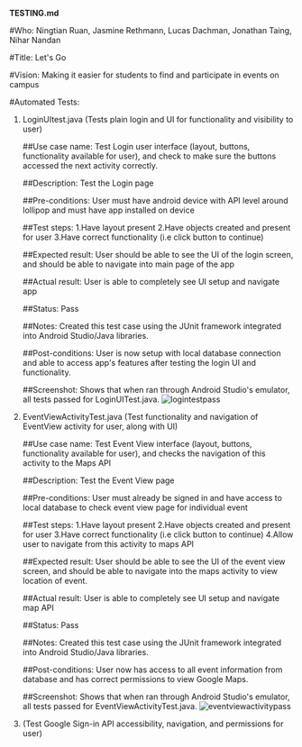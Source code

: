 ****TESTING.md****


#Who: Ningtian Ruan, Jasmine Rethmann, Lucas Dachman, Jonathan Taing, Nihar Nandan

#Title: Let's Go

#Vision: Making it easier for students to find and participate in events on campus

#Automated Tests: 

1. LoginUItest.java (Tests plain login and UI for functionality and visibility to user)

	##Use case name:
		Test Login user interface (layout, buttons, functionality 
		available for user), and check to make sure the buttons
		accessed the next activity correctly.
	
	##Description:
		Test the Login page
	
	##Pre-conditions:
		User must have android device with API level around
		lollipop and must have app installed on device
	
	##Test steps:
		1.Have layout present
		2.Have objects created and present for user
		3.Have correct functionality (i.e click button to continue)
	
	##Expected result:
		User should be able to see the UI of the login screen, and
		should be able to navigate into main page of the app
	
	##Actual result:
		User is able to completely see UI setup and navigate app
	
	##Status:
		Pass
	
	##Notes:
		Created this test case using the JUnit 
		framework integrated into Android Studio/Java libraries.
	
	##Post-conditions:
		User is now setup with local database connection and able to
		access app's features after testing the login UI and functionality. 
	
	##Screenshot:
		Shows that when ran through Android Studio's emulator, all tests passed for LoginUITest.java.
		![logintestpass](https://cloud.githubusercontent.com/assets/25499591/24745327/88ed622a-1a72-11e7-8ad1-479ce4b8d14d.PNG)
		
	

2. EventViewActivityTest.java (Test functionality and navigation of EventView activity for user, along with UI)

	##Use case name:
		Test Event View interface (layout, buttons, functionality
		available for user), and checks the navigation of this
		activity to the Maps API
	
	##Description:
		Test the Event View page
	
	##Pre-conditions:
		User must already be signed in and have access to local 
		database to check event view page for individual event
	
	##Test steps:
		1.Have layout present
		2.Have objects created and present for user
		3.Have correct functionality (i.e click button to continue)
		4.Allow user to navigate from this activity to maps API
	
	##Expected result:
		User should be able to see the UI of the event view screen, and
		should be able to navigate into the maps activity to view location of event.
	
	##Actual result:
		User is able to completely see UI setup and navigate map API
	
	##Status:
		Pass
	
	##Notes:
		Created this test case using the JUnit 
		framework integrated into Android Studio/Java libraries.
	
	##Post-conditions:
		User now has access to all event information from database
		and has correct permissions to view Google Maps.
	
	##Screenshot:
		Shows that when ran through Android Studio's emulator, all tests passed for EventViewActivityTest.java.
		![eventviewactivitypass](https://cloud.githubusercontent.com/assets/25499591/24745348/a26360b0-1a72-11e7-9c39-b65e3cc2642f.PNG)



3. <filename> (Test Google Sign-in API accessibility, navigation, and permissions for user) 
	
